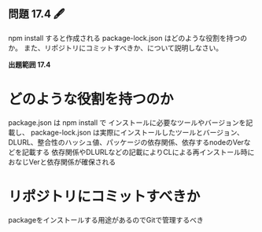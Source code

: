 ## 問題 17.4 🖋️

npm install すると作成される package-lock.json はどのような役割を持つのか。
また、リポジトリにコミットすべきか、について説明しなさい。

**出題範囲 17.4**

# どのような役割を持つのか

package.json は npm install で インストールに必要なツールやバージョンを記載し、
package-lock.json は実際にインストールしたツールとバージョン、DLURL、整合性のハッシュ値、パッケージの依存関係、依存するnodeのVerなどを記載する
依存関係やDLURLなどの記載によりCLによる再インストール時におなじVerと依存関係が確保される

# リポジトリにコミットすべきか

packageをインストールする用途があるのでGitで管理するべき
